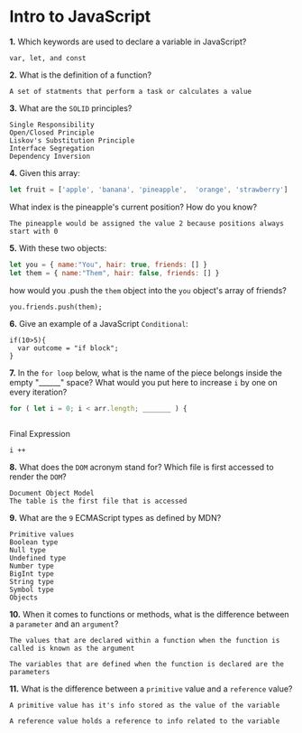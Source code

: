 # Intro to JavaScript

**1.** Which keywords are used to declare a variable in JavaScript?
<!-- enter you answer in the space below -->
```
var, let, and const
```
**2.** What is the definition of a function?
<!-- enter you answer in the space below -->
```
A set of statments that perform a task or calculates a value

```
**3.** What are the `SOLID` principles?
<!-- enter you answer in the space below -->
```
Single Responsibility 
Open/Closed Principle
Liskov's Substitution Principle
Interface Segregation
Dependency Inversion
```
**4.** Given this array: 
```js
let fruit = ['apple', 'banana', 'pineapple',  'orange', 'strawberry']
``` 
What index is the pineapple's current position? How do you know?
<!-- enter you answer in the space below -->
```
The pineapple would be assigned the value 2 because positions always start with 0

```
**5.** With these two objects: 
```js
let you = { name:"You", hair: true, friends: [] }
let them = { name:"Them", hair: false, friends: [] }
```
how would you .push the `them` object into the `you` object's array of friends?
<!-- enter you answer in the space below -->
```
you.friends.push(them);
```

**6.** Give an example of a JavaScript `Conditional`:
<!-- enter you answer in the space below -->
```
if(10>5){
  var outcome = "if block";
}

```
**7.** In the `for loop` below, what is the name of the piece belongs inside the empty "______" space? What would you put here to increase `i` by one on every iteration?
```js
for ( let i = 0; i < arr.length; _______ ) {
  
```
Final Expression
```
i ++
```
**8.** What does the `DOM` acronym stand for? Which file is first accessed to render the `DOM`?
<!-- enter you answer in the space below -->
```
Document Object Model
The table is the first file that is accessed
```

**9.** What are the `9` ECMAScript types as defined by MDN?
<!-- enter you answer in the space below -->
```
Primitive values
Boolean type
Null type
Undefined type
Number type
BigInt type
String type
Symbol type
Objects
```
**10.** When it comes to functions or methods, what is the difference between a `parameter` and an `argument`?
<!-- enter you answer in the space below -->
```
The values that are declared within a function when the function is called is known as the argument

The variables that are defined when the function is declared are the parameters
```
**11.** What is the difference between a `primitive` value and a `reference` value?
<!-- enter you answer in the space below -->
```
A primitive value has it's info stored as the value of the variable

A reference value holds a reference to info related to the variable
```